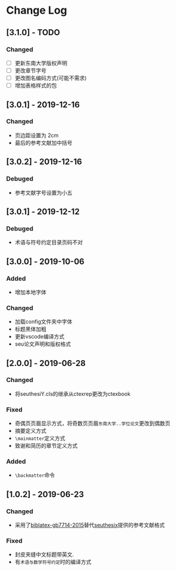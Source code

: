 # Change Log

## [3.1.0] - TODO

<!-- TODO 更改章节字号 -->
### Changed
- [ ] 更新东南大学版权声明
- [ ] 更改章节字号
- [ ] 更改图名编码方式(可能不需求)
- [ ] 增加表格样式的包

## [3.0.1] - 2019-12-16

### Changed
- 页边距设置为 2cm
- 最后的参考文献加中括号



## [3.0.2] - 2019-12-16

### Debuged
- 参考文献字号设置为小五

## [3.0.1] - 2019-12-12

### Debuged
- 术语与符号约定目录页码不对

## [3.0.0] - 2019-10-06

### Added
- 增加本地字体

### Changed
- 加载config文件夹中字体
- 标题黑体加粗
- 更新vscode编译方式
- seu论文声明和版权格式


## [2.0.0] - 2019-06-28

### Changed
- 将seuthesiY.cls的继承从ctexrep更改为ctexbook

### Fixed
- 奇偶页页眉显示方式，将奇数页页眉`东南大学..学位论文`更改到偶数页
- 摘要定义方式
- `\mainmatter`定义方式
- 致谢和简历的章节定义方式

### Added
- `\backmatter`命令

## [1.0.2] - 2019-06-23

### Changed
- 采用了[biblatex-gb7714-2015](https://github.com/hushidong/biblatex-gb7714-2015)替代[seuthesix](https://github.com/zhimengfan1990/seuthesix)提供的参考文献格式

### Fixed
- 封皮夹缝中文标题带英文.
- 有`术语与数学符号约定`时的编译方式


